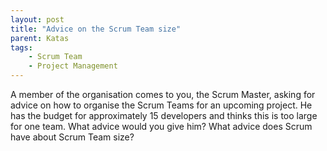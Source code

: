 ```yaml
---
layout: post
title: "Advice on the Scrum Team size"
parent: Katas
tags:
    - Scrum Team
    - Project Management
---
```

A member of the organisation comes to you, the Scrum Master, asking for advice on how to organise the Scrum Teams for an upcoming project. He has the budget for approximately 15 developers and thinks this is too large for one team. What advice would you give him? What advice does Scrum have about Scrum Team size?

